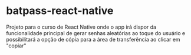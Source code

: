 # batpass-react-native
Projeto para o curso de React Native onde o app irá dispor da funcionalidade principal de gerar senhas aleatórias ao toque do usuário e possibilitará a opção de cópia para a área de transferência ao clicar em "copiar"
